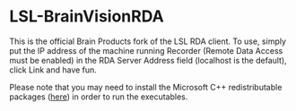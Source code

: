 # LSL-BrainVisionRDA
This is the official Brain Products fork of the LSL RDA client. To use, simply put the IP address of the machine running Recorder (Remote Data Access must be enabled) in the RDA Server Address field (localhost is the default), click Link and have fun.

Please note that you may need to install the Microsoft C++ redistributable packages ([here](https://support.microsoft.com/en-us/help/2977003/the-latest-supported-visual-c-downloads)) in order to run the executables.
